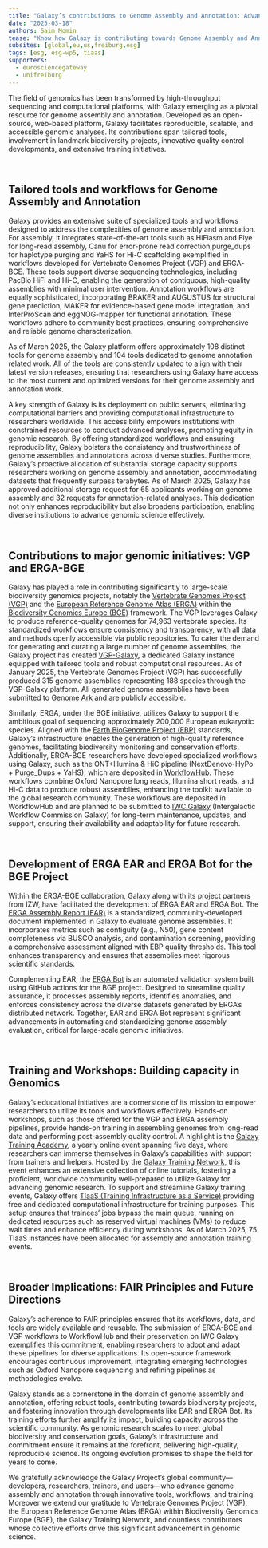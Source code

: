 ```yaml
---
title: "Galaxy’s contributions to Genome Assembly and Annotation: Advancing Genomic Science"
date: "2025-03-18"
authors: Saim Momin
tease: "Know how Galaxy is contributing towards Genome Assembly and Annotation with cutting-edge tools, global biodiversity projects, and training initiatives"
subsites: [global,eu,us,freiburg,esg]
tags: [esg, esg-wp5, tiaas]
supporters:
  - eurosciencegateway
  - unifreiburg
---
```


The field of genomics has been transformed by high-throughput sequencing and computational platforms, with Galaxy emerging as a pivotal resource for genome assembly and annotation. Developed as an open-source, web-based platform, Galaxy facilitates reproducible, scalable, and accessible genomic analyses. Its contributions span tailored tools, involvement in landmark biodiversity projects, innovative quality control developments, and extensive training initiatives.

<br>

**<h2>Tailored tools and workflows for Genome Assembly and Annotation</h2>**

Galaxy provides an extensive suite of specialized tools and workflows designed to address the complexities of genome assembly and annotation. For assembly, it integrates state-of-the-art tools such as HiFiasm and Flye for long-read assembly, Canu for error-prone read correction,purge_dups for haplotype purging and YaHS for Hi-C scaffolding exemplified in workflows developed for Vertebrate Genomes Project (VGP) and ERGA-BGE.  These tools support diverse sequencing technologies, including PacBio HiFi and Hi-C, enabling the generation of contiguous, high-quality assemblies with minimal user intervention. Annotation workflows are equally sophisticated, incorporating BRAKER and AUGUSTUS for structural gene prediction, MAKER for evidence-based gene model integration, and InterProScan and eggNOG-mapper for functional annotation. These workflows adhere to community best practices, ensuring comprehensive and reliable genome characterization.

As of March 2025, the Galaxy platform offers approximately 108 distinct tools for genome assembly and 104 tools dedicated to genome annotation related work. All of the tools are consistently updated to align with their latest version releases, ensuring that researchers using Galaxy have access to the most current and optimized versions for their genome assembly and annotation work.

A key strength of Galaxy is its deployment on public servers, eliminating computational barriers and providing computational infrastructure to researchers worldwide. This accessibility empowers institutions with constrained resources to conduct advanced analyses, promoting equity in genomic research. By offering standardized workflows and ensuring reproducibility, Galaxy bolsters the consistency and trustworthiness of genome assemblies and annotations across diverse studies. Furthermore, Galaxy’s proactive allocation of substantial storage capacity supports researchers working on genome assembly and annotation, accommodating datasets that frequently surpass terabytes. As of March 2025, Galaxy has approved additional storage request for 65 applicants working on genome assembly and 32 requests for annotation-related analyses. This dedication not only enhances reproducibility but also broadens participation, enabling diverse institutions to advance genomic science effectively.

<br>

**<h2>Contributions to major genomic initiatives: VGP and ERGA-BGE</h2>**

Galaxy has played a role in contributing significantly to large-scale biodiversity genomics projects, notably the [Vertebrate Genomes Project (VGP)](https://vertebrategenomesproject.org/) and the [European Reference Genome Atlas (ERGA)](https://www.erga-biodiversity.eu/) within the [Biodiversity Genomics Europe (BGE)](https://biodiversitygenomics.eu/) framework. The VGP leverages Galaxy to produce reference-quality genomes for 74,963 vertebrate species. Its standardized workflows ensure consistency and transparency, with all data and methods openly accessible via public repositories. To cater the demand for generating and curating a large number of genome assemblies, the Galaxy project has created [VGP-Galaxy](https://vgp.usegalaxy.org/), a dedicated Galaxy instance equipped with tailored tools and robust computational resources. As of January 2025, the Vertebrate Genomes Project (VGP) has successfully produced 315 genome assemblies representing 188 species through the VGP-Galaxy platform. All generated genome assemblies have been submitted to [Genome Ark](https://www.genomeark.org/) and are publicly accessible. 

Similarly, ERGA, under the BGE initiative, utilizes Galaxy to support the ambitious goal of sequencing approximately 200,000 European eukaryotic species. Aligned with the [Earth BioGenome Project (EBP)](https://www.earthbiogenome.org/) standards, Galaxy’s infrastructure enables the generation of high-quality reference genomes, facilitating biodiversity monitoring and conservation efforts. Additionally, ERGA-BGE researchers have developed specialized workflows using Galaxy, such as the ONT+Illumina & HiC pipeline (NextDenovo-HyPo + Purge_Dups + YaHS), which are deposited in [WorkflowHub](https://workflowhub.eu/workflows?filter%5Btag%5D=ERGA&filter%5Bworkflow_type%5D=galaxy). These workflows combine Oxford Nanopore long reads, Illumina short reads, and Hi-C data to produce robust assemblies, enhancing the toolkit available to the global research community. These workflows are deposited in WorkflowHub and are planned to be submitted to [IWC Galaxy](https://iwc.galaxyproject.org/) (Intergalactic Workflow Commission Galaxy) for long-term maintenance, updates, and support, ensuring their availability and adaptability for future research. 

<br>

**<h2>Development of ERGA EAR and ERGA Bot for the BGE Project</h2>**

Within the ERGA-BGE collaboration, Galaxy along with its project partners from IZW, have facilitated the development of ERGA EAR and ERGA Bot. The [ERGA Assembly Report (EAR)](https://galaxyproject.org/news/2024-09-19-erga-ear/) is a standardized, community-developed document implemented in Galaxy to evaluate genome assemblies. It incorporates metrics such as contiguity (e.g., N50), gene content completeness via BUSCO analysis, and contamination screening, providing a comprehensive assessment aligned with EBP quality thresholds. This tool enhances transparency and ensures that assemblies meet rigorous scientific standards.

Complementing EAR, the [ERGA Bot](https://galaxyproject.org/news/2026-03-07-erga-bot/) is an automated validation system built using GitHub actions for the BGE project. Designed to streamline quality assurance, it processes assembly reports, identifies anomalies, and enforces consistency across the diverse datasets generated by ERGA’s distributed network. Together, EAR and ERGA Bot represent significant advancements in automating and standardizing genome assembly evaluation, critical for large-scale genomic initiatives.

<br>

**<h2>Training and Workshops: Building capacity in Genomics**</h2>

Galaxy’s educational initiatives are a cornerstone of its mission to empower researchers to utilize its tools and workflows effectively. Hands-on workshops, such as those offered for the VGP and ERGA assembly pipelines, provide hands-on training in assembling genomes from long-read data and performing post-assembly quality control. 
A highlight is the [Galaxy Training Academy](https://training.galaxyproject.org/training-material/events/2025-05-12-galaxy-academy-2025.html), a yearly online event spanning five days, where researchers can immerse themselves in Galaxy’s capabilities with support from trainers and helpers. Hosted by the [Galaxy Training Network](http://training.galaxyproject.org), this event enhances an extensive collection of online tutorials, fostering a proficient, worldwide community well-prepared to utilize Galaxy for advancing genomic research. To support and streamline Galaxy training events, Galaxy offers [TIaaS (Training Infrastructure as a Service)](https://usegalaxy-eu.github.io/tiaas.html) providing free and dedicated computational infrastructure for training purposes. This setup ensures that trainees’ jobs bypass the main queue, running on dedicated resources such as reserved virtual machines (VMs) to reduce wait times and enhance efficiency during workshops. As of March 2025, 75 TIaaS instances have been allocated for assembly and annotation training events.

<br>

**<h2>Broader Implications: FAIR Principles and Future Directions**</h2>

Galaxy’s adherence to FAIR principles ensures that its workflows, data, and tools are widely available and reusable. The submission of ERGA-BGE and VGP workflows to WorkflowHub and their preservation on IWC Galaxy exemplifies this commitment, enabling researchers to adopt and adapt these pipelines for diverse applications. Its open-source framework encourages continuous improvement, integrating emerging technologies such as Oxford Nanopore sequencing and refining pipelines as methodologies evolve. 

Galaxy stands as a cornerstone in the domain of genome assembly and annotation, offering robust tools, contributing towards biodiversity projects, and fostering innovation through developments like EAR and ERGA Bot. Its training efforts further amplify its impact, building capacity across the scientific community. As genomic research scales to meet global biodiversity and conservation goals, Galaxy’s infrastructure and commitment ensure it remains at the forefront, delivering high-quality, reproducible science. Its ongoing evolution promises to shape the field for years to come.


We gratefully acknowledge the Galaxy Project’s global community—developers, researchers, trainers, and users—who advance genome assembly and annotation through innovative tools, workflows, and training. Moreover we extend our gratitude to Vertebrate Genomes Project (VGP), the European Reference Genome Atlas (ERGA) within Biodiversity Genomics Europe (BGE), the Galaxy Training Network, and countless contributors whose collective efforts drive this significant advancement in genomic science.
